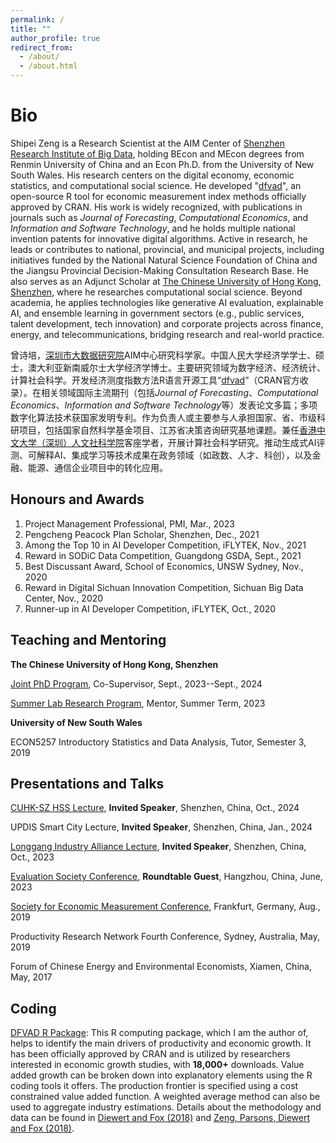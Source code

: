 ```yaml
---
permalink: /
title: ""
author_profile: true
redirect_from: 
  - /about/
  - /about.html
---
```

Bio
======
Shipei Zeng is a Research Scientist at the AIM Center of [Shenzhen Research Institute of Big Data](https://www.sribd.cn/), holding BEcon and MEcon degrees from Renmin University of China and an Econ Ph.D. from the University of New South Wales. His research centers on the digital economy, economic statistics, and computational social science. He developed "[dfvad](https://cran.r-project.org/web/packages/dfvad/index.html)", an open-source R tool for economic measurement index methods officially approved by CRAN. His work is widely recognized, with publications in journals such as *Journal of Forecasting*, *Computational Economics*, and *Information and Software Technology*, and he holds multiple national invention patents for innovative digital algorithms. Active in research, he leads or contributes to national, provincial, and municipal projects, including initiatives funded by the National Natural Science Foundation of China and the Jiangsu Provincial Decision-Making Consultation Research Base. He also serves as an Adjunct Scholar at [The Chinese University of Hong Kong, Shenzhen](https://hss.cuhk.edu.cn/page/1350), where he researches computational social science. Beyond academia, he applies technologies like generative AI evaluation, explainable AI, and ensemble learning in government sectors (e.g., public services, talent development, tech innovation) and corporate projects across finance, energy, and telecommunications, bridging research and real-world practice.

曾诗培，[深圳市大数据研究院](https://www.sribd.cn/)AIM中心研究科学家。中国人民大学经济学学士、硕士，澳大利亚新南威尔士大学经济学博士。主要研究领域为数字经济、经济统计、计算社会科学。开发经济测度指数方法R语言开源工具“[dfvad](https://cran.r-project.org/web/packages/dfvad/index.html)”（CRAN官方收录）。在相关领域国际主流期刊（包括*Journal of Forecasting*、*Computational Economics*、*Information and Software Technology*等）发表论文多篇；多项数字化算法技术获国家发明专利。作为负责人或主要参与人承担国家、省、市级科研项目，包括国家自然科学基金项目、江苏省决策咨询研究基地课题。兼任[香港中文大学（深圳）人文社科学院](https://hss.cuhk.edu.cn/page/1350)客座学者，开展计算社会科学研究。推动生成式AI评测、可解释AI、集成学习等技术成果在政务领域（如政数、人才、科创），以及金融、能源、通信企业项目中的转化应用。


Honours and Awards
------
1. Project Management Professional, PMI, Mar., 2023
1. Pengcheng Peacock Plan Scholar, Shenzhen, Dec., 2021
1. Among the Top 10 in AI Developer Competition, iFLYTEK, Nov., 2021
1. Reward in SODiC Data Competition, Guangdong GSDA, Sept., 2021
1. Best Discussant Award, School of Economics, UNSW Sydney, Nov., 2020
1. Reward in Digital Sichuan Innovation Competition, Sichuan Big Data Center, Nov., 2020
1. Runner-up in AI Developer Competition, iFLYTEK, Oct., 2020

Teaching and Mentoring
------
**The Chinese University of Hong Kong, Shenzhen**

[Joint PhD Program](https://www.sribd.cn/en/article/928), Co-Supervisor, Sept., 2023--Sept., 2024

[Summer Lab Research Program](https://www.science.nus.edu.sg/wp-content/uploads/2023/01/CUHK-SZ-SLR-Programme-2023.pdf), Mentor, Summer Term, 2023
	
**University of New South Wales**

ECON5257 Introductory Statistics and Data Analysis, Tutor, Semester 3, 2019

Presentations and Talks
------
[CUHK-SZ HSS Lecture](https://hss.cuhk.edu.cn/event/1424), **Invited Speaker**, Shenzhen, China, Oct., 2024
	
UPDIS Smart City Lecture, **Invited Speaker**, Shenzhen, China, Jan., 2024

[Longgang Industry Alliance Lecture](https://mp.weixin.qq.com/s/OukZ2f5zh07VhxOrXAGYfg), **Invited Speaker**, Shenzhen, China, Oct., 2023

[Evaluation Society Conference](https://mp.weixin.qq.com/s/64PAUxEkqe9GdTMwKMRrCA), **Roundtable Guest**, Hangzhou, China, June, 2023 

[Society for Economic Measurement Conference](https://sem-society.org/sem-2019-sixth-annual-conference-goethe-university-frankfurt-germany/), Frankfurt, Germany, Aug., 2019

Productivity Research Network Fourth Conference, Sydney, Australia, May, 2019

Forum of Chinese Energy and Environmental Economists, Xiamen, China, May, 2017	

Coding
------
[DFVAD R Package](https://cran.rstudio.com/web/packages/dfvad/index.html): This R computing package, which I am the author of, helps to identify the main drivers of productivity and economic growth. It has been officially approved by CRAN and is utilized by researchers interested in economic growth studies, with **18,000+** downloads. Value added growth can be broken down into explanatory elements using the R coding tools it offers. The production frontier is specified using a cost constrained value added function. A weighted average method can also be used to aggregate industry estimations. Details about the methodology and data can be found in [Diewert and Fox (2018)](https://academic.oup.com/edited-volume/41719/chapter-abstract/354003191?redirectedFrom=fulltext) and [Zeng, Parsons, Diewert and Fox (2018)](https://conference.unsw.edu.au/content/dam/pdfs/business/caer/research-reports/emg-workshop-2018/emg2018-6_SZeng_EMG-Slides.pdf).
